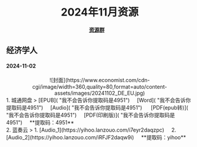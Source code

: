 <div align="center">

# 2024年11月资源

[**资源群**](https://qm.qq.com/q/XNwz6qD0IO)&nbsp;&nbsp;&nbsp;&nbsp;

</div>

## 经济学人
#### 2024-11-02

<div align="center">
![封面](https://www.economist.com/cdn-cgi/image/width=360,quality=80,format=auto/content-assets/images/20241102_DE_EU.jpg)
</div>
1. 城通网盘
> [EPUB]( "我不会告诉你提取码是4951")&nbsp;&nbsp;&nbsp;&nbsp; [Word]( "我不会告诉你提取码是4951")&nbsp;&nbsp;&nbsp;&nbsp; [Audio]( "我不会告诉你提取码是4951") &nbsp;&nbsp;&nbsp;&nbsp; [PDF(epub转)]( "我不会告诉你提取码是4951")&nbsp;&nbsp;&nbsp;&nbsp; [PDF(印刷版)]( "我不会告诉你提取码是4951")&nbsp;&nbsp;&nbsp;&nbsp; **提取码：4951**<br>
2. 蓝奏云
> 1. [Audio_1](https://yihoo.lanzouo.com/i7eyr2daqzpc)&nbsp;&nbsp;&nbsp;&nbsp; 2. [Audio_2](https://yihoo.lanzouo.com/iRFJF2daqw9i)&nbsp;&nbsp;&nbsp;&nbsp; **提取码：yihoo**<br>
